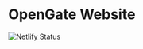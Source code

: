 # OpenGate Website

[![Netlify Status](https://api.netlify.com/api/v1/badges/cf39de08-d7f5-4d81-8f72-07cf3701f3f0/deploy-status)](https://app.netlify.com/sites/ogate/deploys)

